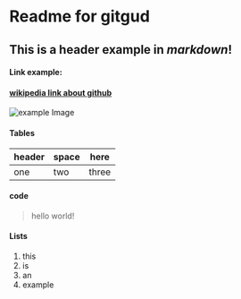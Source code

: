 # Readme for gitgud

## This is a header example in _markdown_**!**

#### Link example:
#### [wikipedia link about github](https://en.wikipedia.org/wiki/GitHub)

![example Image](https://i.imgur.com/5Hcc8.png)

#### Tables

|header|space|here|
|---- |---- |---- |
|one |two |three |

#### code
>hello world!

#### Lists
1. this
2. is
3. an
4. example
